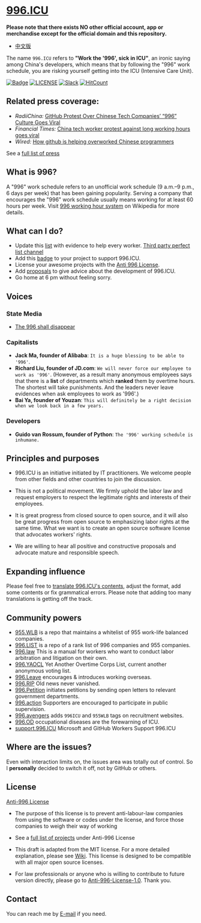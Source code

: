 [996.ICU](https://996.icu/#/en_US)
=======
**Please note that there exists NO other official account, app or merchandise except for the official domain and this repository.**

* [中文版](./README_CN.md)

The name `996.ICU` refers to **"Work the '996', sick in ICU"**, an ironic saying among China's developers, which means that by following the "996" work schedule, you are risking yourself getting into the ICU (Intensive Care Unit).

[![Badge](https://img.shields.io/badge/link-996.icu-%23FF4D5B.svg?style=flat-square)](https://996.icu/#/en_US)
[![LICENSE](https://img.shields.io/badge/license-Anti%20996-blue.svg?style=flat-square)](https://github.com/996icu/996.ICU/blob/master/LICENSE)
[![Slack](https://img.shields.io/badge/slack-996icu-green.svg?style=flat-square)](https://join.slack.com/t/996icu/shared_invite/enQtNjI0MjEzMTUxNDI0LTkyMGViNmJiZjYwOWVlNzQ3NmQ4NTQyMDRiZTNmOWFkMzYxZWNmZGI0NDA4MWIwOGVhOThhMzc3NGQyMDBhZDc)
[![HitCount](http://hits.dwyl.io/996icu/996.ICU.svg)](http://hits.dwyl.io/996icu/996.ICU)


Related press coverage:
---
* *RadiiChina:* [GitHub Protest Over Chinese Tech Companies’ “996” Culture Goes Viral](https://radiichina.com/github-protest-chinese-tech-996/)
* *Financial Times:*  [China tech worker protest against long working hours goes viral](https://www.ft.com/content/72754638-55d1-11e9-91f9-b6515a54c5b1)
* *Wired:* [How github is helping overworked Chinese programmers](https://www.wired.com/story/how-github-helping-overworked-chinese-programmers/)

See a [full list of press](externals/news_EN.md)



What is 996?
---

A "996" work schedule refers to an unofficial work schedule (9 a.m.&ndash;9 p.m., 6 days per week) that has been gaining popularity. Serving a company that encourages the "996" work schedule usually means working for at least 60 hours per week.
Visit [996 working hour system](https://en.wikipedia.org/wiki/996_working_hour_system) on Wikipedia for more details.


What can I do?
---

- Update this [list](blacklist/README.md) with evidence to help every worker.  [Third party perfect list channel](https://www.996action.com/index.php/889799)
- Add this [badge](externals/instruction.md) to your project to support 996.ICU.  
- License your awesome projects with the [Anti 996 License](LICENSE).  
- Add [proposals](proposal/README.md) to give advice about the development of 996.ICU.
- Go home at 6 pm without feeling sorry.


Voices
---

### State Media
- [The 996 shall disappear](http://www.xinhuanet.com/politics/2019-04/15/c_1124370790.htm)


### Capitalists
- **Jack Ma, founder of Alibaba**: `It is a huge blessing to be able to '996'`.
- **Richard Liu, founder of JD.com**: `We will never force our employee to work as '996'`.
(However, as a result many anonymous employees says that there is a **list** of departments which **ranked** them by overtime hours. The shortest will take punishments. And the leaders never leave evidences when ask employees to work as '996'.)
- **Bai Ya, founder of Youzan**: `This will definitely be a right decision when we look back in a few years.`

### Developers
- **Guido van Rossum, founder of Python**: `The '996' working schedule is inhumane.`


Principles and purposes
---

* 996.ICU is an initiative initiated by IT practitioners. We welcome people from other fields and other countries to join the discussion.

* This is not a political movement. We firmly uphold the labor law and request employers to respect the legitimate rights and interests of their employees.

* It is great progress from closed source to open source, and it will also be great progress from open source to emphasizing labor rights at the same time. What we want is to create an open source software license that advocates workers' rights.

* We are willing to hear all positive and constructive proposals and advocate mature and responsible speech.


Expanding influence
---

Please feel free to [translate 996.ICU's contents](i18n/README.md), adjust the format, add some contents or fix grammatical errors. Please note that adding too many translations is getting off the track.

Community powers
---

 - [955.WLB](https://github.com/formulahendry/955.WLB) is a repo that maintains a whitelist of 955 work-life balanced companies.
 - [996.LIST](https://github.com/fengT-T/996_list) is a repo of a rank list of 996 companies and 955 companies.
 - [996.law](https://github.com/CPdogson/996.law) This is a manual for workers who want to conduct labor arbitration and litigation on their own.
 - [996.YAOCL](https://github.com/boycott996/yaocl) Yet Another Overtime Corps List, current another anonymous voting list.
 - [996.Leave](https://github.com/623637646/996.Leave) encourages & introduces working overseas.
 - [996.RIP](https://996.rip) Old news never vanished.
 - [996.Petition](https://github.com/xokctah/996.petition) initiates petitions by sending open letters to relevant government departments.
 - [996.action](https://github.com/CPdogson/996action) Supporters are encouraged to participate in public supervision.
 - [996.avengers](https://github.com/996-icu-avengers/Natasha) adds `996ICU` and `955WLB` tags on recruitment websites.
 - [996.OD](https://github.com/zheolong/996.OD.git) occupational diseases are the forewarning of ICU.
 - [support.996.ICU](https://github.com/msworkers/support.996.ICU) Microsoft and GitHub Workers Support 996.ICU

Where are the issues?
---

Even with interaction limits on, the issues area was totally out of control.
So I **personally** decided to switch it off, not by GitHub or others.


License
---

[Anti-996 License](LICENSE)

 - The purpose of this license is to prevent anti-labour-law companies from using the software or codes under the license, and force those companies to weigh their way of working
 - See a [full list of projects](awesomelist/README.md) under Anti-996 License

 - This draft is adapted from the MIT license. For a more detailed explanation, please see [Wiki](https://github.com/kattgu7/996-License-Draft/wiki). This license is designed to be compatible with all major open source licenses.  
 - For law professionals or anyone who is willing to contribute to future version directly, please go to [Anti-996-License-1.0](https://github.com/kattgu7/996-License-Draft). Thank you.
 
Contact
---

You can reach me by [E-mail](mailto:996icu.repo@gmail.com) if you need.
